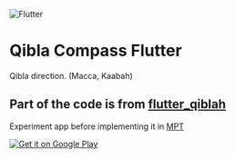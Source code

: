 ![Flutter](https://img.shields.io/badge/Flutter-null%20safety-%2302569B.svg?style=for-the-badge&logo=Flutter&logoColor=white)

# Qibla Compass Flutter

Qibla direction. (Macca, Kaabah)

## Part of the code is from [flutter_qiblah](https://github.com/medyas/flutter_qiblah)

Experiment app before implementing it in [MPT](https://github.com/iqfareez/App-Waktu-Solat-Malaysia/)

<a href='https://play.google.com/store/apps/details?id=com.iqfareez.qiblah_flutter&utm_source=github&utm_campaign=repo&pcampaignid=pcampaignidMKT-Other-global-all-co-prtnr-py-PartBadge-Mar2515-1'><img alt='Get it on Google Play' src='https://play.google.com/intl/en_us/badges/static/images/badges/en_badge_web_generic.png'/></a>
